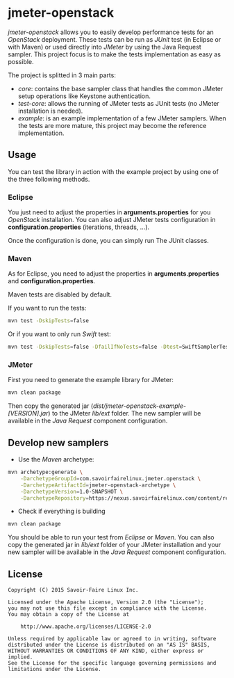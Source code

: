 # jmeter-openstack

*jmeter-openstack* allows you to easily develop performance tests for an
*OpenStack* deployment. These tests can be run as *JUnit* test (in Eclipse or
with Maven) or used directly into *JMeter* by using the Java Request sampler.
This project focus is to make the tests implementation as easy as possible.

The project is splitted in 3 main parts:

 * *core*: contains the base sampler class that handles the common JMeter setup
   operations like Keystone authentication.
 * *test-core*: allows the running of JMeter tests as JUnit tests (no JMeter
   installation is needed).
 * *example*: is an example implementation of a few JMeter samplers. When the
   tests are more mature, this project may become the reference implementation.

## Usage

You can test the library in action with the example project by using one of the
three following methods.

### Eclipse

You just need to adjust the properties in **arguments.properties** for you
*OpenStack* installation. You can also adjust JMeter tests configuration in
**configuration.properties** (iterations, threads, ...).

Once the configuration is done, you can simply run The JUnit classes.

### Maven

As for Eclipse, you need to adjust the properties in **arguments.properties**
and **configuration.properties**.

Maven tests are disabled by default.

If you want to run the tests:

```sh
mvn test -DskipTests=false
```

Or if you want to only run *Swift* test:

```sh
mvn test -DskipTests=false -DfailIfNoTests=false -Dtest=SwiftSamplerTest
```

### JMeter

First you need to generate the example library for JMeter:

```sh
mvn clean package
```

Then copy the generated jar (*dist/jmeter-openstack-example-[VERSION].jar*) to
the JMeter *lib/ext* folder. The new sampler will be available in the
*Java Request* component configuration.

## Develop new samplers

* Use the *Maven* archetype:

```sh
mvn archetype:generate \
	-DarchetypeGroupId=com.savoirfairelinux.jmeter.openstack \
	-DarchetypeArtifactId=jmeter-openstack-archetype \
	-DarchetypeVersion=1.0-SNAPSHOT \
	-DarchetypeRepository=https://nexus.savoirfairelinux.com/content/repositories/snapshots
```

* Check if everything is building

```sh
mvn clean package
```

You should be able to run your test from *Eclipse* or *Maven*. You can also
copy the generated jar in *lib/ext* folder of your JMeter installation and your
new sampler will be available in the *Java Request* component configuration.


## License

```text
Copyright (C) 2015 Savoir-Faire Linux Inc.

Licensed under the Apache License, Version 2.0 (the "License");
you may not use this file except in compliance with the License.
You may obtain a copy of the License at

    http://www.apache.org/licenses/LICENSE-2.0

Unless required by applicable law or agreed to in writing, software
distributed under the License is distributed on an "AS IS" BASIS,
WITHOUT WARRANTIES OR CONDITIONS OF ANY KIND, either express or implied.
See the License for the specific language governing permissions and
limitations under the License.
```

